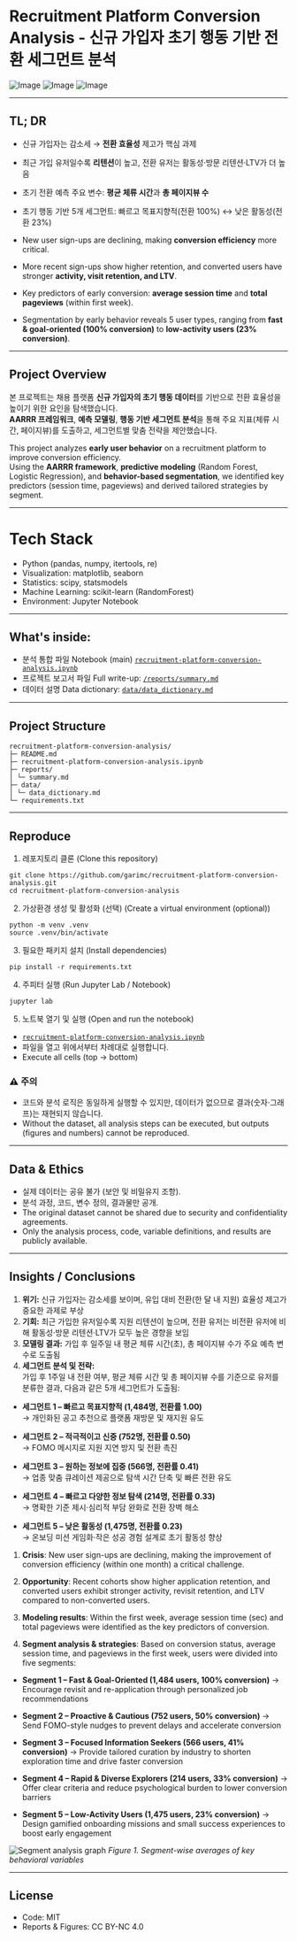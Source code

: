 # Recruitment Platform Conversion Analysis - 신규 가입자 초기 행동 기반 전환 세그먼트 분석
![Image](https://github.com/user-attachments/assets/8dd0ee61-71cf-4256-abba-84d85780ea2f)
![Image](https://github.com/user-attachments/assets/c96f12bb-473a-40cb-954c-f2be969e2d85)
![Image](https://github.com/user-attachments/assets/c0f0acf4-ee5a-4b2a-9530-227340c5166f)

---

## TL; DR
- 신규 가입자는 감소세 → **전환 효율성** 제고가 핵심 과제  
- 최근 가입 유저일수록 **리텐션**이 높고, 전환 유저는 활동성·방문 리텐션·LTV가 더 높음  
- 초기 전환 예측 주요 변수: **평균 체류 시간**과 **총 페이지뷰 수**  
- 초기 행동 기반 5개 세그먼트: 빠르고 목표지향적(전환 100%) ↔ 낮은 활동성(전환 23%)

- New user sign-ups are declining, making **conversion efficiency** more critical.  
- More recent sign-ups show higher retention, and converted users have stronger **activity, visit retention, and LTV**.  
- Key predictors of early conversion: **average session time** and **total pageviews** (within first week).  
- Segmentation by early behavior reveals 5 user types, ranging from **fast & goal-oriented (100% conversion)** to **low-activity users (23% conversion)**.

---
## Project Overview
본 프로젝트는 채용 플랫폼 **신규 가입자의 초기 행동 데이터**를 기반으로 전환 효율성을 높이기 위한 요인을 탐색했습니다.  
**AARRR 프레임워크**, **예측 모델링**, **행동 기반 세그먼트 분석**을 통해 주요 지표(체류 시간, 페이지뷰)를 도출하고, 세그먼트별 맞춤 전략을 제안했습니다.

This project analyzes **early user behavior** on a recruitment platform to improve conversion efficiency.  
Using the **AARRR framework**, **predictive modeling** (Random Forest, Logistic Regression), and **behavior-based segmentation**, we identified key predictors (session time, pageviews) and derived tailored strategies by segment.

---

# Tech Stack
- Python (pandas, numpy, itertools, re)
- Visualization: matplotlib, seaborn
- Statistics: scipy, statsmodels
- Machine Learning: scikit-learn (RandomForest)
- Environment: Jupyter Notebook
  
---

## What's inside:
- 분석 통합 파일 Notebook (main) [`recruitment-platform-conversion-analysis.ipynb`](./recruitment-platform-conversion-analysis.ipynb)
- 프로젝트 보고서 파일 Full write-up: [`/reports/summary.md`](./reports/summary.md)
- 데이터 설명 Data dictionary: [`data/data_dictionary.md`](./data/data_dictionary.md)

---

## Project Structure
```
recruitment-platform-conversion-analysis/
├─ README.md
├─ recruitment-platform-conversion-analysis.ipynb
├─ reports/
│ └─ summary.md
├─ data/
│ └─ data_dictionary.md 
└─ requirements.txt
```

---

## Reproduce
1. 레포지토리 클론 (Clone this repository)
```
git clone https://github.com/garimc/recruitment-platform-conversion-analysis.git
cd recruitment-platform-conversion-analysis
```
2. 가상환경 생성 및 활성화 (선택) (Create a virtual environment (optional))
```
python -m venv .venv
source .venv/bin/activate
```
3. 필요한 패키지 설치 (Install dependencies)
```
pip install -r requirements.txt
```
4. 주피터 실행 (Run Jupyter Lab / Notebook)
```
jupyter lab
```
5. 노트북 열기 및 실행 (Open and run the notebook)
- [`recruitment-platform-conversion-analysis.ipynb`](./recruitment-platform-conversion-analysis.ipynb)
- 파일을 열고 위에서부터 차례대로 실행합니다.
- Execute all cells (top → bottom)

### ⚠️ 주의
- 코드와 분석 로직은 동일하게 실행할 수 있지만, 데이터가 없으므로 결과(숫자·그래프)는 재현되지 않습니다.
- Without the dataset, all analysis steps can be executed, but outputs (figures and numbers) cannot be reproduced.

---

## Data & Ethics
- 실제 데이터는 공유 불가 (보안 및 비밀유지 조항).
- 분석 과정, 코드, 변수 정의, 결과물만 공개.
- The original dataset cannot be shared due to security and confidentiality agreements.  
- Only the analysis process, code, variable definitions, and results are publicly available.

---

## Insights / Conclusions
1. **위기:** 신규 가입자는 감소세를 보이며, 유입 대비 전환(한 달 내 지원) 효율성 제고가 중요한 과제로 부상  
2. **기회:** 최근 가입한 유저일수록 지원 리텐션이 높으며, 전환 유저는 비전환 유저에 비해 활동성·방문 리텐션·LTV가 모두 높은 경향을 보임  
3. **모델링 결과:** 가입 후 일주일 내 평균 체류 시간(초), 총 페이지뷰 수가 주요 예측 변수로 도출됨  
4. **세그먼트 분석 및 전략:**  
가입 후 1주일 내 전환 여부, 평균 체류 시간 및 총 페이지뷰 수를 기준으로 유저를 분류한 결과, 다음과 같은 5개 세그먼트가 도출됨:  
- **세그먼트 1 – 빠르고 목표지향적 (1,484명, 전환률 1.00)**  
  → 개인화된 공고 추천으로 플랫폼 재방문 및 재지원 유도  

- **세그먼트 2 – 적극적이고 신중 (752명, 전환률 0.50)**  
  → FOMO 메시지로 지원 지연 방지 및 전환 촉진  

- **세그먼트 3 – 원하는 정보에 집중 (566명, 전환률 0.41)**  
  → 업종 맞춤 큐레이션 제공으로 탐색 시간 단축 및 빠른 전환 유도  

- **세그먼트 4 – 빠르고 다양한 정보 탐색 (214명, 전환률 0.33)**  
  → 명확한 기준 제시·심리적 부담 완화로 전환 장벽 해소  

- **세그먼트 5 – 낮은 활동성 (1,475명, 전환률 0.23)**  
  → 온보딩 미션 게임화·작은 성공 경험 설계로 초기 활동성 향상

1. **Crisis**: New user sign-ups are declining, making the improvement of conversion efficiency (within one month) a critical challenge.

2. **Opportunity**: Recent cohorts show higher application retention, and converted users exhibit stronger activity, revisit retention, and LTV compared to non-converted users.

3. **Modeling results**: Within the first week, average session time (sec) and total pageviews were identified as the key predictors of conversion.

4. **Segment analysis & strategies**:
Based on conversion status, average session time, and pageviews in the first week, users were divided into five segments:

- **Segment 1 – Fast & Goal-Oriented (1,484 users, 100% conversion)**
→ Encourage revisit and re-application through personalized job recommendations

- **Segment 2 – Proactive & Cautious (752 users, 50% conversion)**
→ Send FOMO-style nudges to prevent delays and accelerate conversion

- **Segment 3 – Focused Information Seekers (566 users, 41% conversion)**
→ Provide tailored curation by industry to shorten exploration time and drive faster conversion

- **Segment 4 – Rapid & Diverse Explorers (214 users, 33% conversion)**
→ Offer clear criteria and reduce psychological burden to lower conversion barriers

- **Segment 5 – Low-Activity Users (1,475 users, 23% conversion)**
→ Design gamified onboarding missions and small success experiences to boost early engagement
     
![Segment analysis graph](https://instinctive-milk-d9b.notion.site/image/attachment%3A6b25fe21-3ae4-411a-a7c4-82ca2aa9e2d6%3Aimage.png?table=block&id=2339d974-08e6-8072-bc0a-f3d8b83867ca&spaceId=f80357d3-0f5e-4223-be11-6f5365fc1458&width=1790&userId=&cache=v2)
*Figure 1. Segment-wise averages of key behavioral variables*

---

## License
- Code: MIT
- Reports & Figures: CC BY-NC 4.0
